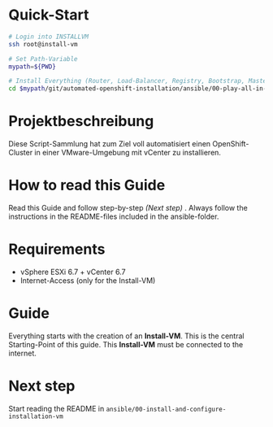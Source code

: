 # Quick-Start

```bash
# Login into INSTALLVM
ssh root@install-vm

# Set Path-Variable
mypath=${PWD}

# Install Everything (Router, Load-Balancer, Registry, Bootstrap, Master, Worker) with one command
cd $mypath/git/automated-openshift-installation/ansible/00-play-all-in-one/ %% ansible-playbook 01-play-all.yaml
```





# Projektbeschreibung

Diese Script-Sammlung hat zum Ziel voll automatisiert einen OpenShift-Cluster in einer VMware-Umgebung mit vCenter zu installieren. 



# How to read this Guide

Read this Guide and follow step-by-step *(Next step)* . Always follow the instructions in the README-files included in the ansible-folder. 



# Requirements
- vSphere ESXi 6.7 + vCenter 6.7 
- Internet-Access (only for the Install-VM)



# Guide
Everything starts with the creation of an **Install-VM**. This is the central Starting-Point of this guide. This **Install-VM** must be connected to the internet.



# Next step

Start reading the README in `ansible/00-install-and-configure-installation-vm` 

 